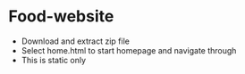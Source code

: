 # Food-website
- Download and extract zip file
- Select home.html to start homepage and navigate through
- This is static only
